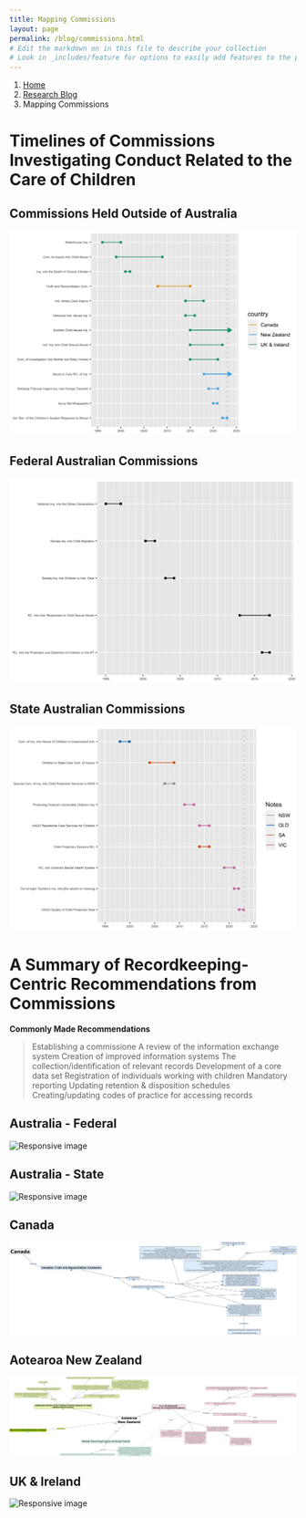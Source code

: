 ```yaml
---
title: Mapping Commissions
layout: page
permalink: /blog/commissions.html
# Edit the markdown on in this file to describe your collection
# Look in _includes/feature for options to easily add features to the page
---
```


<nav style="--bs-breadcrumb-divider: url(&#34;data:image/svg+xml,%3Csvg xmlns='http://www.w3.org/2000/svg' width='8' height='8'%3E%3Cpath d='M2.5 0L1 1.5 3.5 4 1 6.5 2.5 8l4-4-4-4z' fill='currentColor'/%3E%3C/svg%3E&#34;);" aria-label="breadcrumb">
  <ol class="breadcrumb">
    <li class="breadcrumb-item"><a href="#">Home</a></li>
    <li class="breadcrumb-item"><a href="/blog.html">Research Blog</a></li>
    <li class="breadcrumb-item active" aria-current="page">Mapping Commissions</li>
  </ol>
</nav>

# Timelines of Commissions Investigating Conduct Related to the Care of Children

## Commissions Held Outside of Australia

<img src="https://raw.githubusercontent.com/mxballin/recordkeeping-governance/main/commissionsviz_files/figure-html/int-commissions-1.png" class="img-fluid" alt="Responsive image">

## Federal Australian Commissions
<img src="https://raw.githubusercontent.com/mxballin/recordkeeping-governance/main/commissionsviz_files/figure-html/federal-commissions-1.png" class="img-fluid" alt="Responsive image">

## State Australian Commissions
<img src="https://raw.githubusercontent.com/mxballin/recordkeeping-governance/main/commissionsviz_files/figure-html/state-commissions-1.png" class="img-fluid" alt="Responsive image">


# A Summary of Recordkeeping-Centric Recommendations from Commissions

**Commonly Made Recommendations**
> Establishing a commissione
> A review of the information exchange system
> Creation of improved information systems
> The collection/identification of relevant records
> Development of a core data set
> Registration of individuals working with children
> Mandatory reporting
> Updating retention & disposition schedules
> Creating/updating codes of practice for accessing records

## Australia - Federal
<img src="https://raw.githubusercontent.com/mxballin/recordkeeping-governance/main/objects/AustraliaFederal.png" class="img-fluid" alt="Responsive image">

## Australia - State
<img src="https://raw.githubusercontent.com/mxballin/recordkeeping-governance/main/objects/AustraliaState.png" class="img-fluid" alt="Responsive image">

## Canada
<img src="https://raw.githubusercontent.com/mxballin/recordkeeping-governance/main/objects/Canada.png" class="img-fluid" alt="Responsive image">

## Aotearoa New Zealand
<img src="https://raw.githubusercontent.com/mxballin/recordkeeping-governance/main/objects/AotearoaNewZealand.png" class="img-fluid" alt="Responsive image">

## UK & Ireland
<img src="https://raw.githubusercontent.com/mxballin/recordkeeping-governance/main/objects/UK.png" class="img-fluid" alt="Responsive image">
